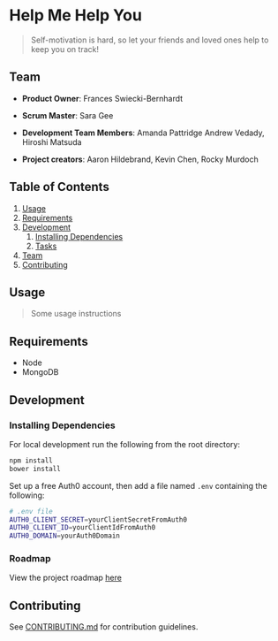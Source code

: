 # Help Me Help You

> Self-motivation is hard, so let your friends and loved ones help to keep you on track!

## Team

  - __Product Owner__: Frances Swiecki-Bernhardt
  - __Scrum Master__: Sara Gee
  - __Development Team Members__: Amanda Pattridge Andrew Vedady, Hiroshi Matsuda

  - __Project creators__: Aaron Hildebrand, Kevin Chen, Rocky Murdoch

## Table of Contents

1. [Usage](#Usage)
1. [Requirements](#requirements)
1. [Development](#development)
    1. [Installing Dependencies](#installing-dependencies)
    1. [Tasks](#tasks)
1. [Team](#team)
1. [Contributing](#contributing)

## Usage

> Some usage instructions

## Requirements

- Node
- MongoDB

## Development

### Installing Dependencies

For local development run the following from the root directory:

```sh
npm install
bower install
```

Set up a free Auth0 account, then add a file named `.env` containing the following:

```sh
# .env file
AUTH0_CLIENT_SECRET=yourClientSecretFromAuth0
AUTH0_CLIENT_ID=yourClientIdFromAuth0
AUTH0_DOMAIN=yourAuth0Domain
```


### Roadmap

View the project roadmap [here](https://github.com/ZeusCrew/helpme-helpyou/issues)


## Contributing

See [CONTRIBUTING.md](CONTRIBUTING.md) for contribution guidelines.
